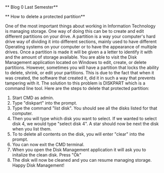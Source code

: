 ** Blog 0 Last Semester**

** How to delete a protected partition**

One of the most important things about working in Information Technology is managing storage. 
One way of doing this can be to create and edit different partitions on your drive. 
A partition is a way your computer's hard drive way of dividing it into different sections, mainly used to have different Operating systems on your computer or to have the appearance of multiple drives.
Once a partition is made it will be given a a letter to identify it with and the amount of storage available. 
You are able to visit the  Disk Management application located on Windows to edit, create, or delete partitions. 
However, sometimes you will have a partition that locks the ability to delete, shrink, or edit your partitions. 
This is due to the fact that when it was created, the software that created it, did it in such a way that prevents tampering with it. 
The solution to this problem is DISKPART which is a command line tool. 
Here are the steps to delete that protected partition:
1. Start CMD as admin.
2. Type "diskpart" into the prompt. 
3. Type the command "list disk". You should see all the disks listed for that computer.
4. Then you will type which disk you want to select. If we wanted to select disk 4, we would type "select disk 4". A star should now be next the disk when you list them. 
5. To to delete all contents on the disk, you will enter "clear" into the prompt.
6. You can now exit the CMD terminal. 
7. When you open the Disk Management application it will ask you to initalize the clean disk. Press "Ok"
8. The disk will now be cleaned and you can resume managing storage. 
Happy Disk Management! 
